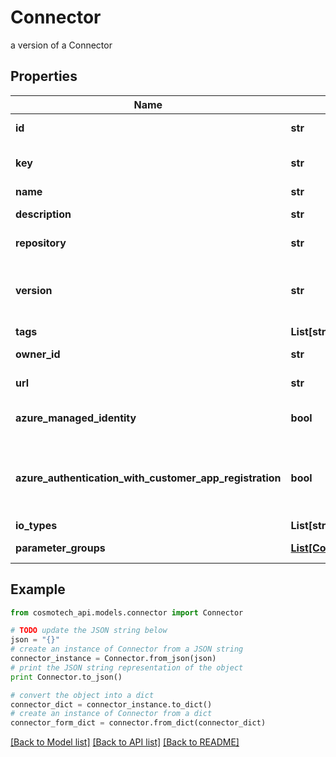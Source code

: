 # Connector

a version of a Connector

## Properties

Name | Type | Description | Notes
------------ | ------------- | ------------- | -------------
**id** | **str** | the Connector version unique identifier | [optional] [readonly] 
**key** | **str** | the Connector key which group Connector versions | [optional] 
**name** | **str** | the Connector name | [optional] 
**description** | **str** | the Connector description | [optional] 
**repository** | **str** | the registry repository containing the image | [optional] 
**version** | **str** | the Connector version MAJOR.MINOR.PATCH. Must be aligned with an existing repository tag | [optional] 
**tags** | **List[str]** | the list of tags | [optional] 
**owner_id** | **str** | the user id which own this connector version | [optional] [readonly] 
**url** | **str** | an optional URL link to connector page | [optional] 
**azure_managed_identity** | **bool** | whether or not the connector uses Azure Managed Identity | [optional] 
**azure_authentication_with_customer_app_registration** | **bool** | whether to authenticate against Azure using the app registration credentials provided by the customer | [optional] 
**io_types** | **List[str]** |  | [optional] 
**parameter_groups** | [**List[ConnectorParameterGroup]**](ConnectorParameterGroup.md) | the list of connector parameters groups | [optional] 

## Example

```python
from cosmotech_api.models.connector import Connector

# TODO update the JSON string below
json = "{}"
# create an instance of Connector from a JSON string
connector_instance = Connector.from_json(json)
# print the JSON string representation of the object
print Connector.to_json()

# convert the object into a dict
connector_dict = connector_instance.to_dict()
# create an instance of Connector from a dict
connector_form_dict = connector.from_dict(connector_dict)
```
[[Back to Model list]](../README.md#documentation-for-models) [[Back to API list]](../README.md#documentation-for-api-endpoints) [[Back to README]](../README.md)


